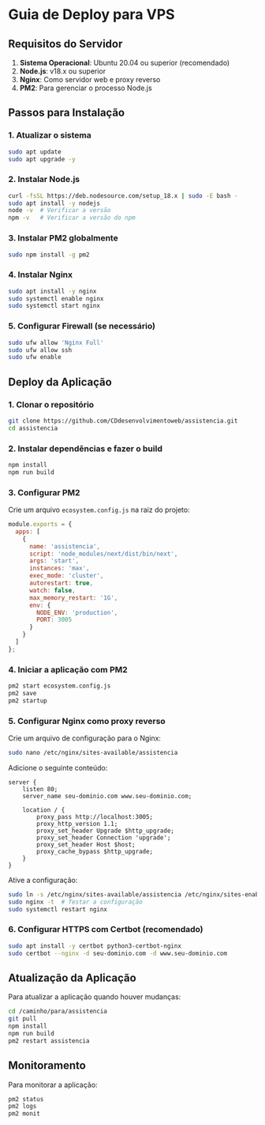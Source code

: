 # Guia de Deploy para VPS

## Requisitos do Servidor

1. **Sistema Operacional**: Ubuntu 20.04 ou superior (recomendado)
2. **Node.js**: v18.x ou superior
3. **Nginx**: Como servidor web e proxy reverso
4. **PM2**: Para gerenciar o processo Node.js

## Passos para Instalação

### 1. Atualizar o sistema
```bash
sudo apt update
sudo apt upgrade -y
```

### 2. Instalar Node.js
```bash
curl -fsSL https://deb.nodesource.com/setup_18.x | sudo -E bash -
sudo apt install -y nodejs
node -v  # Verificar a versão
npm -v   # Verificar a versão do npm
```

### 3. Instalar PM2 globalmente
```bash
sudo npm install -g pm2
```

### 4. Instalar Nginx
```bash
sudo apt install -y nginx
sudo systemctl enable nginx
sudo systemctl start nginx
```

### 5. Configurar Firewall (se necessário)
```bash
sudo ufw allow 'Nginx Full'
sudo ufw allow ssh
sudo ufw enable
```

## Deploy da Aplicação

### 1. Clonar o repositório
```bash
git clone https://github.com/CDdesenvolvimentoweb/assistencia.git
cd assistencia
```

### 2. Instalar dependências e fazer o build
```bash
npm install
npm run build
```

### 3. Configurar PM2
Crie um arquivo `ecosystem.config.js` na raiz do projeto:

```javascript
module.exports = {
  apps: [
    {
      name: 'assistencia',
      script: 'node_modules/next/dist/bin/next',
      args: 'start',
      instances: 'max',
      exec_mode: 'cluster',
      autorestart: true,
      watch: false,
      max_memory_restart: '1G',
      env: {
        NODE_ENV: 'production',
        PORT: 3005
      }
    }
  ]
};
```

### 4. Iniciar a aplicação com PM2
```bash
pm2 start ecosystem.config.js
pm2 save
pm2 startup
```

### 5. Configurar Nginx como proxy reverso

Crie um arquivo de configuração para o Nginx:

```bash
sudo nano /etc/nginx/sites-available/assistencia
```

Adicione o seguinte conteúdo:

```nginx
server {
    listen 80;
    server_name seu-dominio.com www.seu-dominio.com;

    location / {
        proxy_pass http://localhost:3005;
        proxy_http_version 1.1;
        proxy_set_header Upgrade $http_upgrade;
        proxy_set_header Connection 'upgrade';
        proxy_set_header Host $host;
        proxy_cache_bypass $http_upgrade;
    }
}
```

Ative a configuração:

```bash
sudo ln -s /etc/nginx/sites-available/assistencia /etc/nginx/sites-enabled/
sudo nginx -t  # Testar a configuração
sudo systemctl restart nginx
```

### 6. Configurar HTTPS com Certbot (recomendado)

```bash
sudo apt install -y certbot python3-certbot-nginx
sudo certbot --nginx -d seu-dominio.com -d www.seu-dominio.com
```

## Atualização da Aplicação

Para atualizar a aplicação quando houver mudanças:

```bash
cd /caminho/para/assistencia
git pull
npm install
npm run build
pm2 restart assistencia
```

## Monitoramento

Para monitorar a aplicação:

```bash
pm2 status
pm2 logs
pm2 monit
``` 